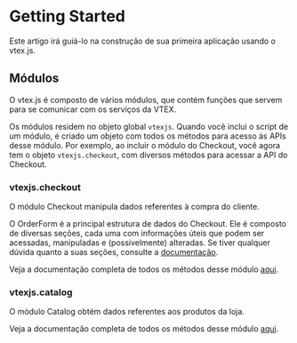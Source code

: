 # Getting Started

Este artigo irá guiá-lo na construção de sua primeira aplicação usando o vtex.js.


## Módulos

O vtex.js é composto de vários módulos, que contém funções que servem para se comunicar com os serviços da VTEX.

Os módulos residem no objeto global `vtexjs`.
Quando você inclui o script de um módulo, é criado um objeto com todos os métodos para acesso às APIs desse módulo.
Por exemplo, ao incluir o módulo do Checkout, você agora tem o objeto `vtexjs.checkout`, com diversos métodos para acessar a API do Checkout.


### vtexjs.checkout

O módulo Checkout manipula dados referentes à compra do cliente.

O OrderForm é a principal estrutura de dados do Checkout.
Ele é composto de diversas seções, cada uma com informações úteis que podem ser acessadas, manipuladas e (possivelmente) alteradas.
Se tiver qualquer dúvida quanto a suas seções, consulte a [documentação](orderform.md).

Veja a documentação completa de todos os métodos desse módulo [aqui](checkout.md).


### vtexjs.catalog

O módulo Catalog obtém dados referentes aos produtos da loja.

Veja a documentação completa de todos os métodos desse módulo [aqui](catalog.md).
